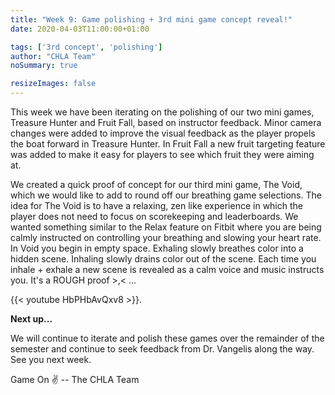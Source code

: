 ```yaml
---
title: "Week 9: Game polishing + 3rd mini game concept reveal!"
date: 2020-04-03T11:00:00+01:00

tags: ['3rd concept', 'polishing']
author: "CHLA Team"
noSummary: true

resizeImages: false
---
```

This week we have been iterating on the polishing of our two mini games, Treasure Hunter and Fruit Fall, based on instructor feedback. Minor camera changes were added to improve the visual feedback as the player propels the boat forward in Treasure Hunter. In Fruit Fall a new fruit targeting feature was added to make it easy for players to see which fruit they were aiming at. 

<!-- more -->

We created a quick proof of concept for our third mini game, The Void, which we would like to add to round off our breathing game selections. The idea for The Void is to have a relaxing, zen like experience in which the player does not need to focus on scorekeeping and leaderboards. We wanted something similar to the Relax feature on Fitbit where you are being calmly instructed on controlling your breathing and slowing your heart rate. In Void you begin in empty space. Exhaling slowly breathes color into a hidden scene. Inhaling slowly drains color out of the scene. Each time you inhale + exhale a new scene is revealed as a calm voice and music instructs you. It's a ROUGH proof >,< ...

{{< youtube HbPHbAvQxv8 >}}.

**Next up...**

We will continue to iterate and polish these games over the remainder of the semester and continue to seek feedback from Dr. Vangelis along the way. See you next week.

Game On :v: -- The CHLA Team
